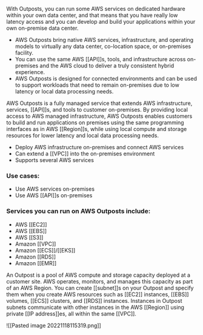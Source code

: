 With Outposts, you can run some AWS services on dedicated hardware within your own data center, and that means that you have really low latency access and you can develop and build your applications within your own on-premise data center.

*   AWS Outposts bring native AWS services, infrastructure, and operating models to virtually any data center, co-location space, or on-premises facility.
*   You can use the same AWS [[API]]s, tools, and infrastructure across on-premises and the AWS cloud to deliver a truly consistent hybrid experience.
*   AWS Outposts is designed for connected environments and can be used to support workloads that need to remain on-premises due to low latency or local data processing needs.

AWS Outposts is a fully managed service that extends AWS infrastructure, services, [[API]]s, and tools to customer on-premises. By providing local access to AWS managed infrastructure, AWS Outposts enables customers to build and run applications on premises using the same programming interfaces as in AWS [[Region]]s, while using local compute and storage resources for lower latency and local data processing needs.

*   Deploy AWS infrastructure on-premises and connect AWS services
*   Can extend a [[VPC]] into the on-premises environment
*   Supports several AWS services

### Use cases:

-   Use AWS services on-premises
-   Use AWS [[API]]s on-premises

### Services you can run on AWS Outposts include: 

*   AWS [[EC2]] 
*   AWS [[EBS]]  
*   AWS [[S3]]
*   Amazon [[VPC]]  
*   Amazon [[ECS]]/[[EKS]]
*   Amazon [[RDS]]  
*   Amazon [[EMR]]

An Outpost is a pool of AWS compute and storage capacity deployed at a customer site. AWS operates, monitors, and manages this capacity as part of an AWS Region. You can create [[subnet]]s on your Outpost and specify them when you create AWS resources such as [[EC2]] instances, [[EBS]] volumes, [[ECS]] clusters, and [[RDS]] instances. Instances in Outpost subnets communicate with other instances in the AWS [[Region]] using private [[IP address]]es, all within the same [[VPC]].

![[Pasted image 20221118115319.png]]
